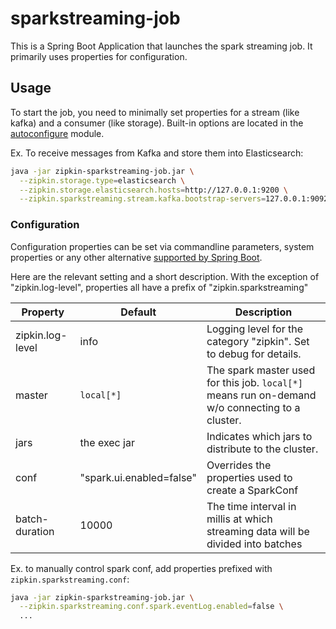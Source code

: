 # sparkstreaming-job

This is a Spring Boot Application that launches the spark streaming job.
It primarily uses properties for configuration.

## Usage

To start the job, you need to minimally set properties for a stream
(like kafka) and a consumer (like storage). Built-in options are located
in the [autoconfigure](../autoconfigure) module.

Ex. To receive messages from Kafka and store them into Elasticsearch:
```bash
java -jar zipkin-sparkstreaming-job.jar \
  --zipkin.storage.type=elasticsearch \
  --zipkin.storage.elasticsearch.hosts=http://127.0.0.1:9200 \
  --zipkin.sparkstreaming.stream.kafka.bootstrap-servers=127.0.0.1:9092
```

### Configuration

Configuration properties can be set via commandline parameters, system
properties or any other alternative [supported by Spring Boot](https://docs.spring.io/spring-boot/docs/current/reference/html/boot-features-external-config.html).

Here are the relevant setting and a short description. With the exception
of "zipkin.log-level", properties all have a prefix of "zipkin.sparkstreaming"

Property | Default | Description
--- | --- | ---
zipkin.log-level | info | Logging level for the category "zipkin". Set to debug for details.
master | `local[*]` | The spark master used for this job. `local[*]` means run on-demand w/o connecting to a cluster.
jars | the exec jar | Indicates which jars to distribute to the cluster.
conf | "spark.ui.enabled=false" | Overrides the properties used to create a SparkConf
batch-duration | 10000 | The time interval in millis at which streaming data will be divided into batches

Ex. to manually control spark conf, add properties prefixed with `zipkin.sparkstreaming.conf`:
```bash
java -jar zipkin-sparkstreaming-job.jar \
  --zipkin.sparkstreaming.conf.spark.eventLog.enabled=false \
  ...
```
